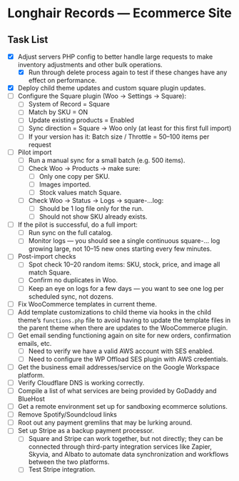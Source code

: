 # Longhair Records — Ecommerce Site

## Task List
- [X] Adjust servers PHP config to better handle large requests to make inventory adjustments and other bulk operations.
  - [X] Run through delete process again to test if these changes have any effect on performance.
- [X] Deploy child theme updates and custom square plugin updates.
- [ ] Configure the Square plugin (Woo → Settings → Square):
  - [ ] System of Record = Square
  - [ ] Match by SKU = ON
  - [ ] Update existing products = Enabled
  - [ ] Sync direction = Square → Woo only (at least for this first full import)
  - [ ] If your version has it: Batch size / Throttle = 50–100 items per request
- [ ] Pilot import
  - [ ] Run a manual sync for a small batch (e.g. 500 items).
  - [ ] Check Woo → Products → make sure:
    - [ ] Only one copy per SKU.
    - [ ] Images imported.
    - [ ] Stock values match Square.
  - [ ] Check Woo → Status → Logs → square-…log:
    - [ ] Should be 1 log file only for the run.
    - [ ] Should not show SKU already exists.
- [ ] If the pilot is successful, do a full import:
  - [ ] Run sync on the full catalog.
  - [ ] Monitor logs — you should see a single continuous square-… log growing large, not 10–15 new ones starting every few minutes.
- [ ] Post-import checks
  - [ ] Spot check 10–20 random items: SKU, stock, price, and image all match Square.
  - [ ] Confirm no duplicates in Woo.
  - [ ] Keep an eye on logs for a few days — you want to see one log per scheduled sync, not dozens.
- [ ] Fix WooCommerce templates in current theme.
- [ ] Add template customizations to child theme via hooks in the child theme’s `functions.php` file to avoid having to update the template files in the parent theme when there are updates to the WooCommerce plugin.
- [ ] Get email sending functioning again on site for new orders, confirmation emails, etc.
  - [ ] Need to verify we have a valid AWS account with SES enabled.
  - [ ] Need to configure the WP Offload SES plugin with AWS credentials.
- [ ] Get the business email addresses/service on the Google Workspace platform.
- [ ] Verify Cloudflare DNS is working correctly.
- [ ] Compile a list of what services are being provided by GoDaddy and BlueHost
- [ ] Get a remote environment set up for sandboxing ecommerce solutions.
- [ ] Remove Spotify/Soundcloud links
- [ ] Root out any payment gremlins that may be lurking around.
- [ ] Set up Stripe as a backup payment processor.
  - [ ] Square and Stripe can work together, but not directly; they can be connected through third-party integration services like Zapier, Skyvia, and Albato to automate data synchronization and workflows between the two platforms.
  - [ ] Test Stripe integration.
